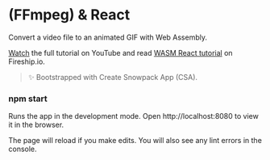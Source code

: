 #  (FFmpeg) & React

Convert a video file to an animated GIF with Web Assembly. 

[Watch](https://youtu.be/-OTc0Ki7Sv0) the full tutorial on YouTube and read [WASM React tutorial](https://fireship.io/lessons/wasm-video-to-gif/) on Fireship.io. 

> ✨ Bootstrapped with Create Snowpack App (CSA).

### npm start

Runs the app in the development mode.
Open http://localhost:8080 to view it in the browser.

The page will reload if you make edits.
You will also see any lint errors in the console.

